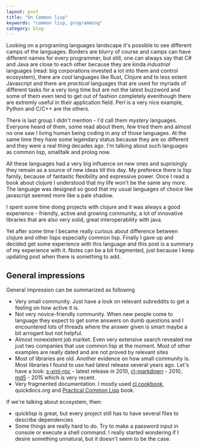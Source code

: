 ```yaml
---
layout: post
title: "On Common lisp"
keywords: "common lisp, programming"
category: blog
---
```


Looking on a programing languages landscape it's possible
to see different camps of the languages. Borders are blurry
of course and camps can have different names for every
programmer, but still, one can always say that C# and Java
are close to each other because they are kinda *industrial*
languages (read: big corporations invested a lot into them
and control ecosystem), there are *cool* languages like Rust,
Clojure and to less extent Javascript and there are *practical*
languages that are used for myriads of different tasks for a
very long time but are not the latest buzzword and some of them
even tend to get out of fashion completely eventhough
there are extremly useful in their application field. Perl is
a very nice example, Python and C/C++ are the others.

There is last group I didn't mention - I'd call them *mystery* languages.
Everyone heard of them, some read about them, few tried them and
almost no one saw I living human being coding in any of those languages.
At the same time they have some legendary status because they are
so different and they were a real thing decades ago. I'm talking
about such languages as common lisp, smalltalk and prolog now.

All these languages had a very big influence on new ones and suprisingly
they remain as a source of new ideas till this day. My preferece there
is lisp family, because of fantastic flexibility and expressive power.
Once I read a book about clojure I understood that my life won't be the same
any more. The language was designed so good that my usual languages
of choice like javascript seemed more like a pale shadow.

I spent some time doing projects with clojure and it was always a good experience -
friendly, active and growing community, a lot of innovative libraries
that are also very solid, great interoperability with java.

Yet after some time I became really curious about difference between
clojure and other lisps especially common lisp. Finally I gave up and
decided get some experience with this language and this post is a summary
of my experience with it. Notes can be a bit fragmented, just because I keep
updating post when there is something to add.

## General impressions

General impression can be summarized as following

- Very small community. Just have a look on relevant subreddits to get
a feeling on how active it is.
- Not very novice-friendly community. When new people come to language they
expect to get some answers on dumb questions and I encountered lots of threads
where the answer given is smart maybe a bit arrogant but not helpful.
- Almost nonexistent job market. Even very extensive search revealed me just
two companies that use common lisp at the moment. Most of other examples
are really dated and are not proved by relevant sites
- Most of libraries are old. Another evidence on how small community is. Most
libraries I found to use had latest release several years ago. Let's have
a look: [s-xml-rpc](http://quickdocs.org/s-xml-rpc/) - latest release in 2010,
[cl-markdown](http://quickdocs.org/cl-markdown/) - 2010, [md5](http://quickdocs.org/md5/) - 2015 which is very recent.
- Very fragmented documentation. I mostly used [cl cookbook](http://cl-cookbook.sourceforge.net/), quickdocs.org and [Practical Common Lisp](http://www.gigamonkeys.com/book/) book.

If we're talking about ecosystem, then:
- quicklisp is great, but every project still has to have several files to describe
dependencies
- Some things are really hard to do. Try to make a password input in console or
execute a shell command. I really started wondering if I desire something unnatural, but
it doesn't seem to be the case.
